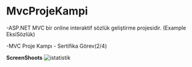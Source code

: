 # MvcProjeKampi
-ASP.NET MVC bir online interaktif sözlük geliştirme projesidir. (Example EksiSözlük)

-MVC Proje Kampı  - Sertifika Görev(2/4)

**ScreenShoots**
![istatistik](https://user-images.githubusercontent.com/77548014/119273860-8d8b8c00-bc15-11eb-91f3-fe871862374d.png)

